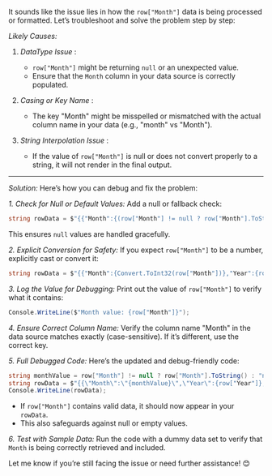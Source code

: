 It sounds like the issue lies in how the `row["Month"]` data is being processed or formatted. Let’s troubleshoot and solve the problem step by step:

*Likely Causes:*
1. *DataType Issue* :
   - `row["Month"]` might be returning `null` or an unexpected value.
   - Ensure that the `Month` column in your data source is correctly populated.

2. *Casing or Key Name* :
   - The key "Month" might be misspelled or mismatched with the actual column name in your data (e.g., "month" vs "Month").

3. *String Interpolation Issue* :
   - If the value of `row["Month"]` is null or does not convert properly to a string, it will not render in the final output.

---

*Solution:*
Here’s how you can debug and fix the problem:

*1. Check for Null or Default Values:*
   Add a null or fallback check:
   ```csharp
   string rowData = $"{{"Month":{(row["Month"] != null ? row["Month"].ToString() : "null")},"Year":{row["Year"]},"L1":{row["Avg_Diff_Effective_to_L1"]},"L2":{row["Avg_Diff_L1_to_L2"]}}}";
   ```
   This ensures `null` values are handled gracefully.

*2. Explicit Conversion for Safety:*
   If you expect `row["Month"]` to be a number, explicitly cast or convert it:
   ```csharp
   string rowData = $"{{"Month":{Convert.ToInt32(row["Month"])},"Year":{row["Year"]},"L1":{row["Avg_Diff_Effective_to_L1"]},"L2":{row["Avg_Diff_L1_to_L2"]}}}";
   ```

*3. Log the Value for Debugging:*
   Print out the value of `row["Month"]` to verify what it contains:
   ```csharp
   Console.WriteLine($"Month value: {row["Month"]}");
   ```

*4. Ensure Correct Column Name:*
   Verify the column name "Month" in the data source matches exactly (case-sensitive). If it’s different, use the correct key.

*5. Full Debugged Code:*
   Here’s the updated and debug-friendly code:
   ```csharp
   string monthValue = row["Month"] != null ? row["Month"].ToString() : "null";
   string rowData = $"{{\"Month\":\"{monthValue}\",\"Year\":{row["Year"]},\"L1\":{row["Avg_Diff_Effective_to_L1"]},\"L2\":{row["Avg_Diff_L1_to_L2"]}}}";
   Console.WriteLine(rowData);
   ```

   - If `row["Month"]` contains valid data, it should now appear in your `rowData`.
   - This also safeguards against null or empty values.

*6. Test with Sample Data:*
   Run the code with a dummy data set to verify that `Month` is being correctly retrieved and included.

Let me know if you’re still facing the issue or need further assistance! 😊
